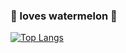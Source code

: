 ### 🍉 loves watermelon 🍉

[![Top Langs](https://github-readme-stats.vercel.app/api/top-langs?username=hirom320&layout=compact&theme=merko)](https://github-readme-stats.vercel.app/api/top-langs?username=hirom320&layout=compact&theme=merko)

<!--
**HiroM320/HiroM320** is a ✨ _special_ ✨ repository because its `README.md` (this file) appears on your GitHub profile.

Here are some ideas to get you started:

- 🔭 I’m currently working on ...
- 🌱 I’m currently learning ...
- 👯 I’m looking to collaborate on ...
- 🤔 I’m looking for help with ...
- 💬 Ask me about ...
- 📫 How to reach me: ...
- 😄 Pronouns: ...
- ⚡ Fun fact: ...
-->
